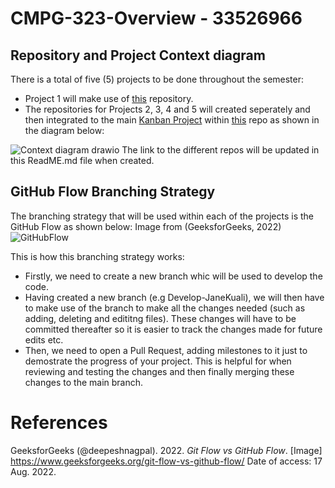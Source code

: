 # CMPG-323-Overview - 33526966

## Repository and Project Context diagram
There is a total of five (5) projects to be done throughout the semester:
* Project 1 will make use of <a href="https://github.com/JaneKuali/CMPG-323-Overview---33526966">this</a> repository.
* The repositories for Projects 2, 3, 4 and 5 will created seperately and then integrated to the main <a href="https://github.com/users/JaneKuali/projects/6">Kanban Project<a/> within <a href="https://github.com/JaneKuali/CMPG-323-Overview---33526966">this</a> repo as shown in the diagram below:

![Context diagram drawio](https://user-images.githubusercontent.com/81962930/185412068-b2fe071c-3248-4628-8a84-cc7b494dcc21.png)
The link to the different repos will be updated in this ReadME.md file when created.

## GitHub Flow Branching Strategy
The branching strategy that will be used within each of the projects is the GitHub Flow as shown below: Image from (GeeksforGeeks, 2022)
![GitHubFlow](https://user-images.githubusercontent.com/81962930/185393200-7cf2594a-3d30-4b0c-8f25-aae0b0f42e1e.jpg)

This is how this branching strategy works:
* Firstly, we need to create a new branch whic will be used to develop the code.
* Having created a new branch (e.g Develop-JaneKuali), we will then have to make use of the branch to make all the changes needed (such as adding, deleting and edititng files). These changes will have to be committed thereafter so it is easier to track the changes made for future edits etc.
* Then, we need to open a Pull Request, adding milestones to it just to demostrate the progress of your project. This is helpful for when reviewing and testing the changes and then finally merging these changes to the main branch.

# References
GeeksforGeeks (@deepeshnagpal). 2022. <i>Git Flow vs GitHub Flow</i>. [Image] https://www.geeksforgeeks.org/git-flow-vs-github-flow/ Date of access: 17 Aug. 2022.

